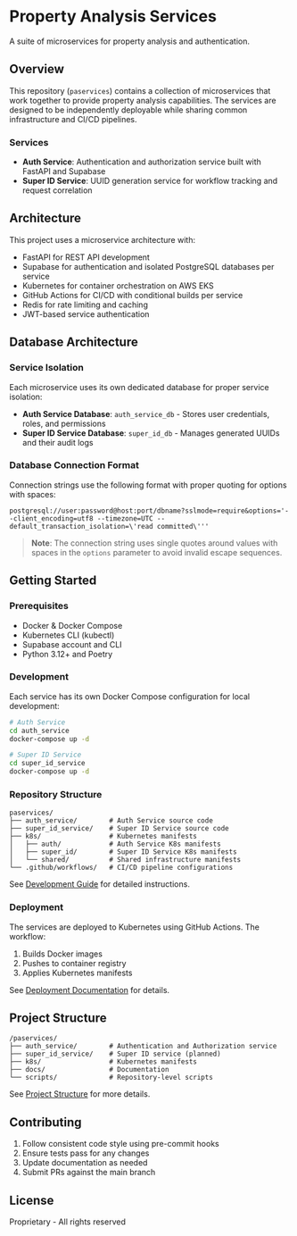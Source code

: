 # Property Analysis Services

A suite of microservices for property analysis and authentication.

## Overview

This repository (`paservices`) contains a collection of microservices that work together to provide property analysis capabilities. The services are designed to be independently deployable while sharing common infrastructure and CI/CD pipelines.

### Services

- **Auth Service**: Authentication and authorization service built with FastAPI and Supabase
- **Super ID Service**: UUID generation service for workflow tracking and request correlation

## Architecture

This project uses a microservice architecture with:

- FastAPI for REST API development
- Supabase for authentication and isolated PostgreSQL databases per service
- Kubernetes for container orchestration on AWS EKS
- GitHub Actions for CI/CD with conditional builds per service
- Redis for rate limiting and caching
- JWT-based service authentication

## Database Architecture

### Service Isolation

Each microservice uses its own dedicated database for proper service isolation:

- **Auth Service Database**: `auth_service_db` - Stores user credentials, roles, and permissions
- **Super ID Service Database**: `super_id_db` - Manages generated UUIDs and their audit logs

### Database Connection Format

Connection strings use the following format with proper quoting for options with spaces:

```
postgresql://user:password@host:port/dbname?sslmode=require&options='--client_encoding=utf8 --timezone=UTC --default_transaction_isolation=\'read committed\'''
```

> **Note**: The connection string uses single quotes around values with spaces in the `options` parameter to avoid invalid escape sequences.

## Getting Started

### Prerequisites

- Docker & Docker Compose
- Kubernetes CLI (kubectl)
- Supabase account and CLI
- Python 3.12+ and Poetry

### Development

Each service has its own Docker Compose configuration for local development:

```bash
# Auth Service
cd auth_service
docker-compose up -d

# Super ID Service
cd super_id_service
docker-compose up -d
```

### Repository Structure

```
paservices/
├── auth_service/        # Auth Service source code
├── super_id_service/    # Super ID Service source code
├── k8s/                 # Kubernetes manifests
│   ├── auth/            # Auth Service K8s manifests
│   ├── super_id/        # Super ID Service K8s manifests
│   └── shared/          # Shared infrastructure manifests
└── .github/workflows/   # CI/CD pipeline configurations
```

See [Development Guide](docs/development.md) for detailed instructions.

### Deployment

The services are deployed to Kubernetes using GitHub Actions. The workflow:

1. Builds Docker images
2. Pushes to container registry
3. Applies Kubernetes manifests

See [Deployment Documentation](docs/deployment.md) for details.

## Project Structure

```
/paservices/
├── auth_service/        # Authentication and Authorization service
├── super_id_service/    # Super ID service (planned)
├── k8s/                 # Kubernetes manifests
├── docs/                # Documentation
└── scripts/             # Repository-level scripts
```

See [Project Structure](PROJECT_STRUCTURE.md) for more details.

## Contributing

1. Follow consistent code style using pre-commit hooks
2. Ensure tests pass for any changes
3. Update documentation as needed
4. Submit PRs against the main branch

## License

Proprietary - All rights reserved
